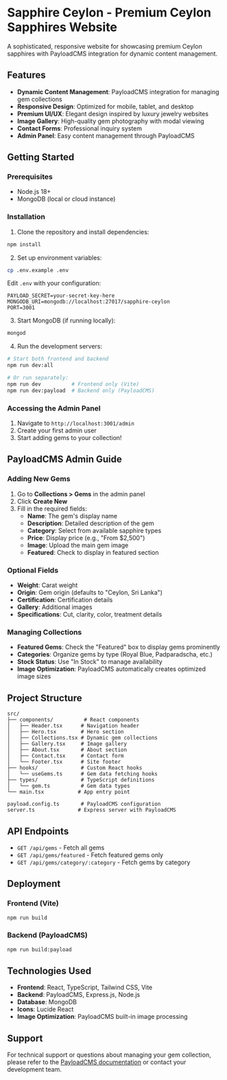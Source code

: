 # Sapphire Ceylon - Premium Ceylon Sapphires Website

A sophisticated, responsive website for showcasing premium Ceylon sapphires with PayloadCMS integration for dynamic content management.

## Features

- **Dynamic Content Management**: PayloadCMS integration for managing gem collections
- **Responsive Design**: Optimized for mobile, tablet, and desktop
- **Premium UI/UX**: Elegant design inspired by luxury jewelry websites
- **Image Gallery**: High-quality gem photography with modal viewing
- **Contact Forms**: Professional inquiry system
- **Admin Panel**: Easy content management through PayloadCMS

## Getting Started

### Prerequisites

- Node.js 18+ 
- MongoDB (local or cloud instance)

### Installation

1. Clone the repository and install dependencies:
```bash
npm install
```

2. Set up environment variables:
```bash
cp .env.example .env
```

Edit `.env` with your configuration:
```
PAYLOAD_SECRET=your-secret-key-here
MONGODB_URI=mongodb://localhost:27017/sapphire-ceylon
PORT=3001
```

3. Start MongoDB (if running locally):
```bash
mongod
```

4. Run the development servers:
```bash
# Start both frontend and backend
npm run dev:all

# Or run separately:
npm run dev          # Frontend only (Vite)
npm run dev:payload  # Backend only (PayloadCMS)
```

### Accessing the Admin Panel

1. Navigate to `http://localhost:3001/admin`
2. Create your first admin user
3. Start adding gems to your collection!

## PayloadCMS Admin Guide

### Adding New Gems

1. Go to **Collections > Gems** in the admin panel
2. Click **Create New**
3. Fill in the required fields:
   - **Name**: The gem's display name
   - **Description**: Detailed description of the gem
   - **Category**: Select from available sapphire types
   - **Price**: Display price (e.g., "From $2,500")
   - **Image**: Upload the main gem image
   - **Featured**: Check to display in featured section

### Optional Fields

- **Weight**: Carat weight
- **Origin**: Gem origin (defaults to "Ceylon, Sri Lanka")
- **Certification**: Certification details
- **Gallery**: Additional images
- **Specifications**: Cut, clarity, color, treatment details

### Managing Collections

- **Featured Gems**: Check the "Featured" box to display gems prominently
- **Categories**: Organize gems by type (Royal Blue, Padparadscha, etc.)
- **Stock Status**: Use "In Stock" to manage availability
- **Image Optimization**: PayloadCMS automatically creates optimized image sizes

## Project Structure

```
src/
├── components/          # React components
│   ├── Header.tsx      # Navigation header
│   ├── Hero.tsx        # Hero section
│   ├── Collections.tsx # Dynamic gem collections
│   ├── Gallery.tsx     # Image gallery
│   ├── About.tsx       # About section
│   ├── Contact.tsx     # Contact form
│   └── Footer.tsx      # Site footer
├── hooks/              # Custom React hooks
│   └── useGems.ts      # Gem data fetching hooks
├── types/              # TypeScript definitions
│   └── gem.ts          # Gem data types
└── main.tsx           # App entry point

payload.config.ts       # PayloadCMS configuration
server.ts              # Express server with PayloadCMS
```

## API Endpoints

- `GET /api/gems` - Fetch all gems
- `GET /api/gems/featured` - Fetch featured gems only
- `GET /api/gems/category/:category` - Fetch gems by category

## Deployment

### Frontend (Vite)
```bash
npm run build
```

### Backend (PayloadCMS)
```bash
npm run build:payload
```

## Technologies Used

- **Frontend**: React, TypeScript, Tailwind CSS, Vite
- **Backend**: PayloadCMS, Express.js, Node.js
- **Database**: MongoDB
- **Icons**: Lucide React
- **Image Optimization**: PayloadCMS built-in image processing

## Support

For technical support or questions about managing your gem collection, please refer to the [PayloadCMS documentation](https://payloadcms.com/docs) or contact your development team.